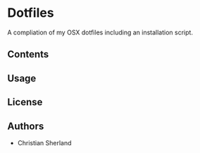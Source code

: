 Dotfiles
========

A compliation of my OSX dotfiles including an installation script.

Contents
--------

Usage
-----

License
-------

Authors
-------
- Christian Sherland
